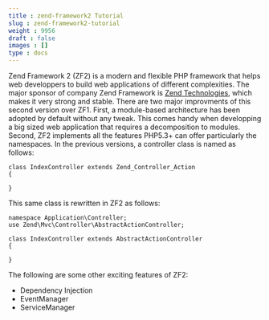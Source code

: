 ```yaml
---
title : zend-framework2 Tutorial
slug : zend-framework2-tutorial
weight : 9956
draft : false
images : []
type : docs
---
```


Zend Framework 2 (ZF2) is a modern and flexible PHP framework that helps web developpers to build web applications of different complexities. The major sponsor of company Zend Framework is [Zend Technologies][1], which makes it very strong and stable. There are two major improvments of this second version over ZF1. First, a module-based architecture has been adopted by default without any tweak. This comes handy when developping a big sized web application that requires a decomposition to modules. Second, ZF2 implements all the features PHP5.3+ can offer particularly the namespaces. In the previous versions, a controller class is named as follows:

    class IndexController extends Zend_Controller_Action
    {

    }

This same class is rewritten in ZF2 as follows:

    namespace Application\Controller;
    use Zend\Mvc\Controller\AbstractActionController;

    class IndexController extends AbstractActionController
    {
    
    }

The following are some other exciting features of ZF2:

 - Dependency Injection
 - EventManager
 - ServiceManager


  [1]: http://www.zend.com/

